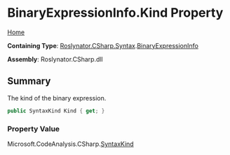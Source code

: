 <a name="_top"></a>

# BinaryExpressionInfo\.Kind Property

[Home](../../../../../README.md#_top)

**Containing Type**: [Roslynator.CSharp.Syntax](../../README.md#_top)\.[BinaryExpressionInfo](../README.md#_top)

**Assembly**: Roslynator\.CSharp\.dll

## Summary

The kind of the binary expression\.

```csharp
public SyntaxKind Kind { get; }
```

### Property Value

Microsoft\.CodeAnalysis\.CSharp\.[SyntaxKind](https://docs.microsoft.com/en-us/dotnet/api/microsoft.codeanalysis.csharp.syntaxkind)

